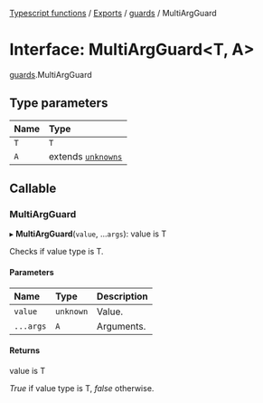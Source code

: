 [Typescript functions](../index.md) / [Exports](../modules.md) / [guards](../modules/guards.md) / MultiArgGuard

# Interface: MultiArgGuard<T, A\>

[guards](../modules/guards.md).MultiArgGuard

## Type parameters

| Name | Type |
| :------ | :------ |
| `T` | `T` |
| `A` | extends [`unknowns`](../modules/types_core.md#unknowns) |

## Callable

### MultiArgGuard

▸ **MultiArgGuard**(`value`, ...`args`): value is T

Checks if value type is T.

#### Parameters

| Name | Type | Description |
| :------ | :------ | :------ |
| `value` | `unknown` | Value. |
| `...args` | `A` | Arguments. |

#### Returns

value is T

_True_ if value type is T, _false_ otherwise.

